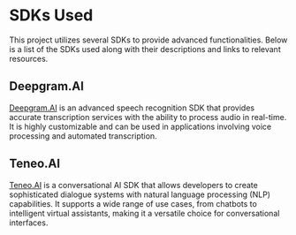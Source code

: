 # SDKs Used

This project utilizes several SDKs to provide advanced functionalities. Below is a list of the SDKs used along with their descriptions and links to relevant resources.

## Deepgram.AI
[Deepgram.AI](https://deepgram.com) is an advanced speech recognition SDK that provides accurate transcription services with the ability to process audio in real-time. It is highly customizable and can be used in applications involving voice processing and automated transcription.

## Teneo.AI
[Teneo.AI](https://developers.teneo.ai/article/build) is a conversational AI SDK that allows developers to create sophisticated dialogue systems with natural language processing (NLP) capabilities. It supports a wide range of use cases, from chatbots to intelligent virtual assistants, making it a versatile choice for conversational interfaces.

